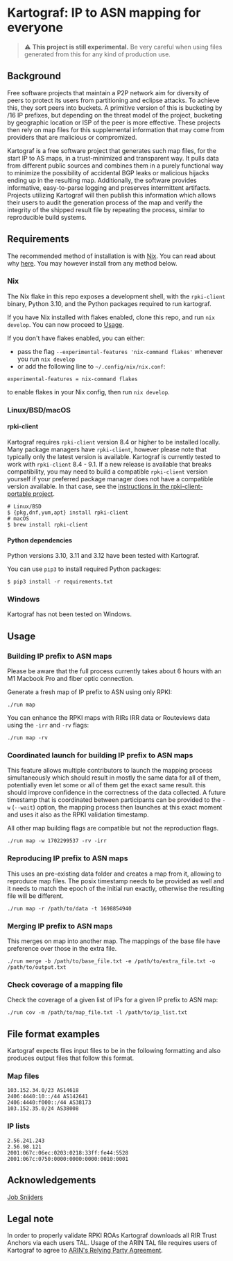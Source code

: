 # Kartograf: IP to ASN mapping for everyone

> :warning: **This project is still experimental.** Be very careful when using files generated from this for any kind of production use.

## Background

Free software projects that maintain a P2P network aim for diversity of peers to protect its users from partitioning and eclipse attacks. To achieve this, they sort peers into buckets. A primitive version of this is bucketing by /16 IP prefixes, but depending on the threat model of the project, bucketing by geographic location or ISP of the peer is more effective. These projects then rely on map files for this supplemental information that may come from providers that are malicious or compromized.

Kartograf is a free software project that generates such map files, for the start IP to AS maps, in a trust-minimized and transparent way. It pulls data from different public sources and combines them in a purely functional way to minimize the possibility of accidental BGP leaks or malicious hijacks ending up in the resulting map. Additionally, the software provides informative, easy-to-parse logging and preserves intermittent artifacts. Projects utilizing Kartograf will then publish this information which allows their users to audit the generation process of the map and verify the integrity of the shipped result file by repeating the process, similar to reproducible build systems.

## Requirements

The recommended method of installation is with [Nix](https://nixos.org/download.html). You can read about why [here](./nix.md). You may however install from any method below.

### Nix

The Nix flake in this repo exposes a development shell, with the `rpki-client` binary, Python 3.10, and the Python packages required to run kartograf.

If you have Nix installed with flakes enabled, clone this repo, and run `nix develop`. You can now proceed to [Usage](#usage).

If you don't have flakes enabled, you can either:
- pass the flag `--experimental-features 'nix-command flakes'` whenever you run `nix develop`
- or add the following line to `~/.config/nix/nix.conf`:
```
experimental-features = nix-command flakes
```

to enable flakes in your Nix config, then run `nix develop`.

### Linux/BSD/macOS

#### rpki-client

Kartograf requires `rpki-client` version 8.4 or higher to be installed locally. Many package managers have `rpki-client`, however please note that typically only the latest version is available. Kartograf is currently tested to work with `rpki-client` 8.4 - 9.1. If a new release is available that breaks compatibility, you may need to build a compatible `rpki-client` version yourself if your preferred package manager does not have a compatible version available. In that case, see the [instructions in the rpki-client-portable project](https://github.com/rpki-client/rpki-client-portable/blob/master/INSTALL).

```
# Linux/BSD
$ {pkg,dnf,yum,apt} install rpki-client
# macOS
$ brew install rpki-client
```

#### Python dependencies

Python versions 3.10, 3.11 and 3.12 have been tested with Kartograf.

You can use `pip3` to install required Python packages:

```
$ pip3 install -r requirements.txt
```

### Windows

Kartograf has not been tested on Windows.

## Usage

### Building IP prefix to ASN maps

Please be aware that the full process currently takes about 6 hours with an M1 Macbook Pro and fiber optic connection.

Generate a fresh map of IP prefix to ASN using only RPKI:

```
./run map
```

You can enhance the RPKI maps with RIRs IRR data or Routeviews data using the `-irr` and `-rv` flags:

```
./run map -rv
```

### Coordinated launch for building IP prefix to ASN maps

This feature allows multiple contributors to launch the mapping process simultaneously which should result in mostly the same data for all of them, potentially even let some or all of them get the exact same result. this should improve confidence in the correctness of the data collected. A future timestamp that is coordinated between participants can be provided to the `-w` (`--wait`) option, the mapping process then launches at this exact moment and uses it also as the RPKI validation timestamp.

All other map building flags are compatible but not the reproduction flags.

```
./run map -w 1702299537 -rv -irr
```

### Reproducing IP prefix to ASN maps

This uses an pre-existing data folder and creates a map from it, allowing to reproduce map files. The posix timestamp needs to be provided as well and it needs to match the epoch of the initial run exactly, otherwise the resulting file will be different.

```
./run map -r /path/to/data -t 1698854940
```

### Merging IP prefix to ASN maps

This merges on map into another map. The mappings of the base file have preference over those in the extra file.

```
./run merge -b /path/to/base_file.txt -e /path/to/extra_file.txt -o /path/to/output.txt
```

### Check coverage of a mapping file

Check the coverage of a given list of IPs for a given IP prefix to ASN map:

```
./run cov -m /path/to/map_file.txt -l /path/to/ip_list.txt
```

## File format examples

Kartograf expects files input files to be in the following formatting and also produces output files that follow this format.

### Map files

```
103.152.34.0/23 AS14618
2406:4440:10::/44 AS142641
2406:4440:f000::/44 AS38173
103.152.35.0/24 AS38008
```

### IP lists

```
2.56.241.243
2.56.98.121
2001:067c:06ec:0203:0218:33ff:fe44:5528
2001:067c:0750:0000:0000:0000:0010:0001
```

## Acknowledgements

[Job Snijders](https://twitter.com/JobSnijders)

## Legal note

In order to properly validate RPKI ROAs Kartograf downloads all RIR Trust Anchors via each users TAL. Usage of the ARIN TAL file requires users of Kartograf to agree to [ARIN's Relying Party Agreement](https://www.arin.net/resources/manage/rpki/rpa.pdf).
